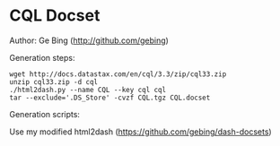 CQL Docset
=======================

Author: Ge Bing (http://github.com/gebing)

Generation steps:

```
wget http://docs.datastax.com/en/cql/3.3/zip/cql33.zip
unzip cql33.zip -d cql
./html2dash.py --name CQL --key cql cql
tar --exclude='.DS_Store' -cvzf CQL.tgz CQL.docset
```

Generation scripts:

Use my modified html2dash (https://github.com/gebing/dash-docsets)